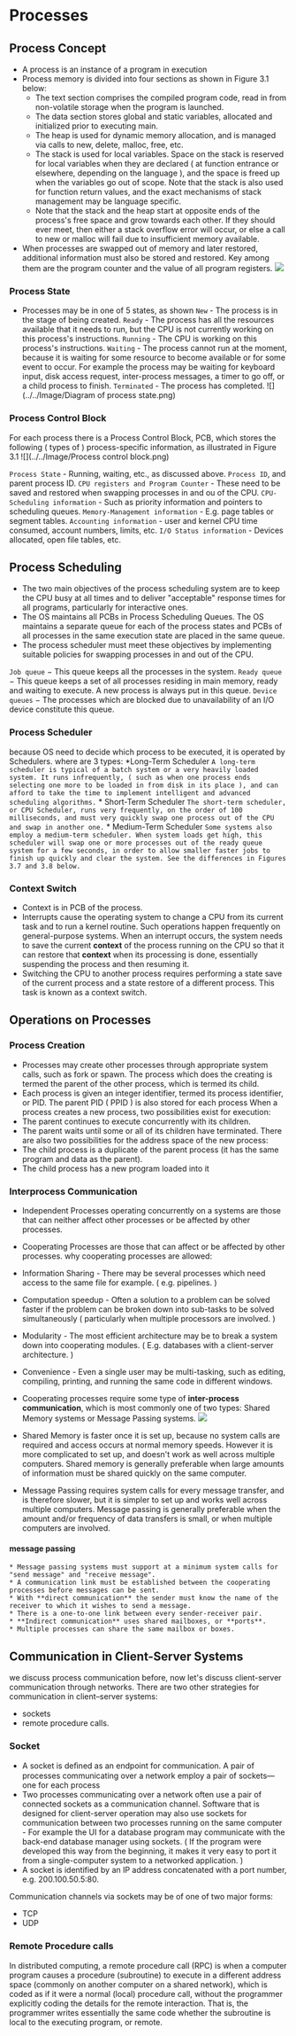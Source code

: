 # Processes

## Process Concept

* A process is an instance of a program in execution
* Process memory is divided into four sections as shown in Figure 3.1 below:
  * The text section comprises the compiled program code, read in from non-volatile storage when the program is launched.
  * The data section stores global and static variables, allocated and initialized prior to executing main.
  * The heap is used for dynamic memory allocation, and is managed via calls to new, delete, malloc, free, etc.
  * The stack is used for local variables. Space on the stack is reserved for local variables when they are declared ( at function entrance or elsewhere, depending on the language ), and the space is freed up when the variables go out of scope. Note that the stack is also used for function return values, and the exact mechanisms of stack management may be language specific.
  * Note that the stack and the heap start at opposite ends of the process's free space and grow towards each other. If they should ever meet, then either a stack overflow error will occur, or else a call to new or malloc will fail due to insufficient memory available.
* When processes are swapped out of memory and later restored, additional information must also be stored and restored. Key among them are the program counter and the value of all program registers.
![](../../Image/Process_Memory.png)

### Process State

* Processes may be in one of 5 states, as shown
`New` - The process is in the stage of being created.
`Ready` - The process has all the resources available that it needs to run, but the CPU is not currently working on this process's instructions.
`Running` - The CPU is working on this process's instructions.
`Waiting` - The process cannot run at the moment, because it is waiting for some resource to become available or for some event to occur. For example the process may be waiting for keyboard input, disk access request, inter-process messages, a timer to go off, or a child process to finish.
`Terminated` - The process has completed.
![](../../Image/Diagram of process state.png)

### Process Control Block

For each process there is a Process Control Block, PCB, which stores the following ( types of ) process-specific information, as illustrated in Figure 3.1
![](../../Image/Process control block.png)

`Process State` - Running, waiting, etc., as discussed above.
`Process ID`, and parent process ID.
`CPU registers and Program Counter` - These need to be saved and restored when swapping processes in and ou of the CPU.
`CPU-Scheduling information` - Such as priority information and pointers to scheduling queues.
`Memory-Management information` - E.g. page tables or segment tables.
`Accounting information` - user and kernel CPU time consumed, account numbers, limits, etc.
`I/O Status information` - Devices allocated, open file tables, etc.

## Process Scheduling

* The two main objectives of the process scheduling system are to keep the CPU busy at all times and to deliver "acceptable" response times for all programs, particularly for interactive ones.
* The OS maintains all PCBs in Process Scheduling Queues. The OS maintains a separate queue for each of the process states and PCBs of all processes in the same execution state are placed in the same queue.
* The process scheduler must meet these objectives by implementing suitable policies for swapping processes in and out of the CPU.

`Job queue` − This queue keeps all the processes in the system.
`Ready queue` − This queue keeps a set of all processes residing in main memory, ready and waiting to execute. A new process is always put in this queue.
`Device queues` − The processes which are blocked due to unavailability of an I/O device constitute this queue.

### Process Scheduler

 because OS need to decide which process to be executed, it is operated by Schedulers.
 where are 3 types:
    *Long-Term Scheduler
    `A long-term scheduler is typical of a batch system or a very heavily loaded system. It runs infrequently, ( such as when one process ends selecting one more to be loaded in from disk in its place ), and can afford to take the time to implement intelligent and advanced scheduling algorithms.`
    * Short-Term Scheduler
    `The short-term scheduler, or CPU Scheduler, runs very frequently, on the order of 100 milliseconds, and must very quickly swap one process out of the CPU and swap in another one.`
    * Medium-Term Scheduler
    `Some systems also employ a medium-term scheduler. When system loads get high, this scheduler will swap one or more processes out of the ready queue system for a few seconds, in order to allow smaller faster jobs to finish up quickly and clear the system. See the differences in Figures 3.7 and 3.8 below.`

### Context Switch

* Context is in PCB of the process.
* Interrupts cause the operating system to change a CPU from its current task and to run a kernel routine. Such operations happen frequently on general-purpose systems. When an interrupt occurs, the system
  needs to save the current **context** of the process running on the CPU so that
  it can restore that **context** when its processing is done, essentially suspending the process and then resuming it.
* Switching the CPU to another process requires performing a state save of the current process and a state restore of a different process. This task is known as a context switch.

## Operations on Processes

### Process Creation

* Processes may create other processes through appropriate system calls, such as fork or spawn. The process which does the creating is termed the parent of the other process, which is termed its child.
* Each process is given an integer identifier, termed its process identifier, or PID. The parent PID ( PPID ) is also stored for each process
When a process creates a new process, two possibilities exist for execution:
* The parent continues to execute concurrently with its children.
* The parent waits until some or all of its children have terminated.
There are also two possibilities for the address space of the new process:
* The child process is a duplicate of the parent process (it has the same program and data as the parent).
* The child process has a new program loaded into it

### Interprocess Communication

* Independent Processes operating concurrently on a systems are those that can neither affect other processes or be affected by other processes.
* Cooperating Processes are those that can affect or be affected by other processes.
why cooperating processes are allowed:
* Information Sharing - There may be several processes which need access to the same file for example. ( e.g. pipelines. )
* Computation speedup - Often a solution to a problem can be solved faster if the problem can be broken down into sub-tasks to be solved simultaneously ( particularly when multiple processors are involved. )
* Modularity - The most efficient architecture may be to break a system down into cooperating modules. ( E.g. databases with a client-server architecture. )
* Convenience - Even a single user may be multi-tasking, such as editing, compiling, printing, and running the same code in different windows.

* Cooperating processes require some type of **inter-process communication**, which is most commonly one of two types: Shared Memory systems or Message Passing systems.
![](../../Image/Communications%20models.png)
* Shared Memory is faster once it is set up, because no system calls are required and access occurs at normal memory speeds. However it is more complicated to set up, and doesn't work as well across multiple computers. Shared memory is generally preferable when large amounts of information must be shared quickly on the same computer.
* Message Passing requires system calls for every message transfer, and is therefore slower, but it is simpler to set up and works well across multiple computers. Message passing is generally preferable when the amount and/or frequency of data transfers is small, or when multiple computers are involved.

#### message passing

    * Message passing systems must support at a minimum system calls for "send message" and "receive message".
    * A communication link must be established between the cooperating processes before messages can be sent.
    * With **direct communication** the sender must know the name of the receiver to which it wishes to send a message.
    * There is a one-to-one link between every sender-receiver pair.
    * **Indirect communication** uses shared mailboxes, or **ports**.
    * Multiple processes can share the same mailbox or boxes.

## Communication in Client-Server Systems

we discuss process communication before, now let's discuss client-server communication through networks.
There are two other strategies for communication in client–server systems:

* sockets
* remote procedure calls.

### Socket

* A socket is deﬁned as an endpoint for communication.  A pair of processes communicating over a network employ a pair of sockets—one for each process
* Two processes communicating over a network often use a pair of connected sockets as a communication channel. Software that is designed for client-server operation may also use sockets for communication between two processes running on the same computer - For example the UI for a database program may communicate with the back-end database manager using sockets. ( If the program were developed this way from the beginning, it makes it very easy to port it from a single-computer system to a networked application. )
* A socket is identified by an IP address concatenated with a port number, e.g. 200.100.50.5:80.

Communication channels via sockets may be of one of two major forms:

* TCP
* UDP

### Remote Procedure calls

In distributed computing, a remote procedure call (RPC) is when a computer program causes a procedure (subroutine) to execute in a different address space (commonly on another computer on a shared network), which is coded as if it were a normal (local) procedure call, without the programmer explicitly coding the details for the remote interaction. That is, the programmer writes essentially the same code whether the subroutine is local to the executing program, or remote.
